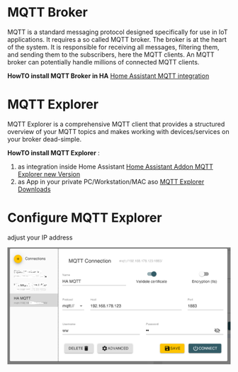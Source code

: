# MQTT Broker

MQTT is a standard messaging protocol designed specifically for use in IoT applications. It requires a so called MQTT broker.
The broker is at the heart of the system. It is responsible for receiving all messages, filtering them, and sending them to the subscribers, here the MQTT clients. An MQTT broker can potentially handle millions of connected MQTT clients.

**HowTO install MQTT Broker in HA** 
[Home Assistant MQTT integration](https://www.home-assistant.io/integrations/mqtt)
 

# MQTT Explorer

MQTT Explorer is a comprehensive MQTT client that provides a structured overview of your MQTT topics and makes working with 
devices/services on your broker dead-simple.

**HowTO install MQTT Explorer** :

1) as integration inside Home Assistant
[Home Assistant Addon MQTT Explorer new Version](https://community.home-assistant.io/t/addon-mqtt-explorer-new-version/603739)
2) as App in your private PC/Workstation/MAC aso
[MQTT Explorer Downloads](https://mqtt-explorer.com/)

# Configure MQTT Explorer

adjust your IP address

![image](pictures/mqtt_explorer.png)




